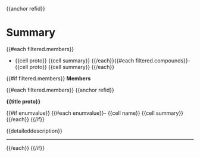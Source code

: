 {{anchor refid}}

# Summary

{{#each filtered.members}}
- {{cell proto}} {{cell summary}}
{{/each}}{{#each filtered.compounds}}- {{cell proto}} {{cell summary}}
{{/each}}

{{#if filtered.members}}
**Members**

{{#each filtered.members}}
{{anchor refid}}

**{{title proto}}**

{{#if enumvalue}}
{{#each enumvalue}}- {{cell name}} {{cell summary}}
{{/each}}
{{/if}}

{{detaileddescription}}

-----------------------------------

{{/each}}
{{/if}}
